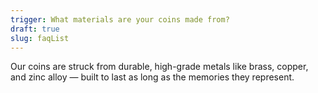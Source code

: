 ```yaml
---
trigger: What materials are your coins made from?
draft: true
slug: faqList
---
```


Our coins are struck from durable, high-grade metals like brass, copper, and zinc alloy — built to last as long as the memories they represent.